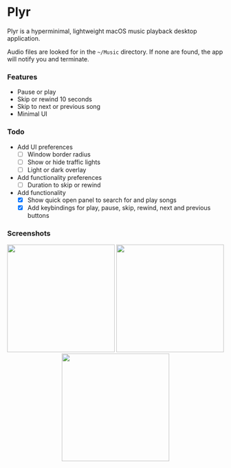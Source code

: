 # Plyr

Plyr is a hyperminimal, lightweight macOS music playback desktop application.

Audio files are looked for in the `~/Music` directory. If none are found, the app will notify you and terminate.

### Features

- Pause or play
- Skip or rewind 10 seconds
- Skip to next or previous song
- Minimal UI

### Todo

- Add UI preferences
  - [ ] Window border radius
  - [ ] Show or hide traffic lights
  - [ ] Light or dark overlay

- Add functionality preferences
  - [ ] Duration to skip or rewind

- Add functionality
  - [x] Show quick open panel to search for and play songs
  - [x] Add keybindings for play, pause, skip, rewind, next and previous buttons

### Screenshots

<p align="center">
  <img src="https://i.imgur.com/BK2Ez7a.png" width="250">
  <img src="https://i.imgur.com/zUWg3sR.png" width="250">
  <img src="https://i.imgur.com/XACDb9A.png" width="250">
</p>